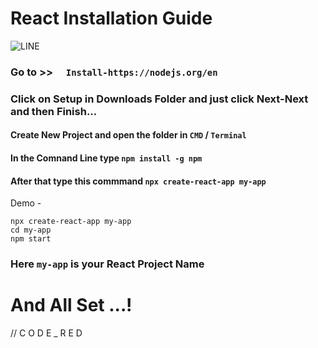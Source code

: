 # React Installation Guide
![LINE](https://user-images.githubusercontent.com/74038190/212284115-f47cd8ff-2ffb-4b04-b5bf-4d1c14c0247f.gif)
### Go to >> ```  Install-https://nodejs.org/en```
### Click on Setup in Downloads Folder and just click Next-Next and then Finish...
#### Create New Project and open the folder in ```CMD``` / ```Terminal```
#### In the Comnand Line type ```npm install -g npm```
#### After that type this commmand ```npx create-react-app my-app```
Demo - 
```react
npx create-react-app my-app
cd my-app
npm start
```
### Here ```my-app``` is your React Project Name
# And All Set ...!
// C O D E _ R E D

